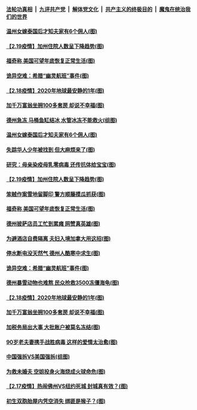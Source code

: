 

####  [法轮功真相](../../../../basic/blob/master/README.md?t=02201631) &nbsp;|&nbsp; [九评共产党](../../../../9ping.md/blob/master/README.md?t=02201631) &nbsp;|&nbsp; [解体党文化](../../../../jtdwh.md/blob/master/README.md?t=02201631)  &nbsp;|&nbsp; [共产主义的终极目的](../../../../gczydzjmd.md/blob/master/README.md?t=02201631) &nbsp;|&nbsp; [魔鬼在统治我们的世界](../../../../mgztzwmdsj.md/blob/master/README.md?t=02201631) 

#### [温州女嫁泰国后才知夫家有6个佣人(图)](../pages/p3/963100.md?t=02201631) 

#### [【2.19疫情】加州住院人数呈下降趋势(图)](../pages/p3/963085.md?t=02201631) 

#### [福奇称 美国可望年底恢复正常生活(图)](../pages/p3/963060.md?t=02201631) 

#### [诡异空难：希腊“幽灵航班”事件(图)](../pages/p3/962974.md?t=02201631) 

#### [【2.18疫情】2020年地球最安静的1年(图)](../pages/p3/962968.md?t=02201631) 

#### [加千万富翁坐拥100多套房 却说不幸福(图)](../pages/p3/962963.md?t=02201631) 

#### [德州急冻 马桶鱼缸结冰 水管冰冻不能救火(组图)](../pages/p3/963125.md?t=02201631) 

#### [温州女嫁泰国后才知夫家有6个佣人(图)](../pages/p3/963100.md?t=02201631) 

#### [失踪华人少年被找到 但大麻烦来了(图)](../pages/p3/963090.md?t=02201631) 

#### [研究：母亲染疫母乳零病毒 还传抗体给宝宝(图)](../pages/p3/963092.md?t=02201631) 

#### [【2.19疫情】加州住院人数呈下降趋势(图)](../pages/p3/963085.md?t=02201631) 

#### [笨贼作案雪地留脚印 警方顺藤摸瓜抓获(图)](../pages/p3/963084.md?t=02201631) 

#### [福奇称 美国可望年底恢复正常生活(图)](../pages/p3/963060.md?t=02201631) 

#### [德州披萨店员工忙到累瘫 网赞真英雄(图)](../pages/p3/963082.md?t=02201631) 

#### [为避酒店自费隔离 夫妇入境加拿大用这招(图)](../pages/p3/963017.md?t=02201631) 

#### [停水断电没天然气 德州人酷寒中求生(图)](../pages/p3/962999.md?t=02201631) 

#### [诡异空难：希腊“幽灵航班”事件(图)](../pages/p3/962974.md?t=02201631) 

#### [德州暴雪动物也难熬 民众抢救3500冻僵海龟(图)](../pages/p3/962975.md?t=02201631) 

#### [【2.18疫情】2020年地球最安静的1年(图)](../pages/p3/962968.md?t=02201631) 

#### [加千万富翁坐拥100多套房 却说不幸福(图)](../pages/p3/962963.md?t=02201631) 

#### [加税务局出大事 大批账户被莫名冻结(图)](../pages/p3/962957.md?t=02201631) 

#### [90岁老夫妻携手战胜病毒 这样的爱情太治愈(图)](../pages/p3/962950.md?t=02201631) 

#### [中国强拆VS美国强拆(组图)](../pages/p3/962880.md?t=02201631) 

#### [为救未婚夫 空姐投身火海烧成火球命危(图)](../pages/p3/962888.md?t=02201631) 

#### [【2.17疫情】热闹佛州VS纽约死城 封城真有效？(图)](../pages/p3/962857.md?t=02201631) 

#### [初生双胞胎屋内凭空消失 绑匪是猴子？(图)](../pages/p3/962855.md?t=02201631) 


